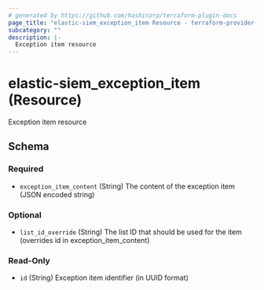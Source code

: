 ```yaml
---
# generated by https://github.com/hashicorp/terraform-plugin-docs
page_title: "elastic-siem_exception_item Resource - terraform-provider-elastic-siem"
subcategory: ""
description: |-
  Exception item resource
---
```


# elastic-siem_exception_item (Resource)

Exception item resource



<!-- schema generated by tfplugindocs -->
## Schema

### Required

- `exception_item_content` (String) The content of the exception item (JSON encoded string)

### Optional

- `list_id_override` (String) The list ID that should be used for the item (overrides id in exception_item_content)

### Read-Only

- `id` (String) Exception item identifier (in UUID format)


